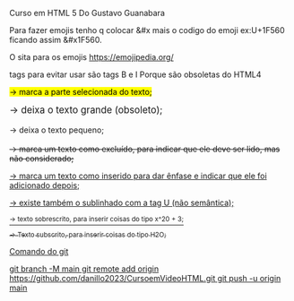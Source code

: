 Curso em HTML 5 Do Gustavo Guanabara

Para fazer emojis tenho q colocar &#x  mais o codigo do emoji ex:U+1F560 ficando assim &#x1F560.

O sita para os emojis https://emojipedia.org/

tags para evitar usar são tags B e I 
Porque são obsoletas do HTML4

<mark>	-> marca a parte selecionada do texto;

<big>	-> deixa o texto grande (obsoleto);

<small>	-> deixa o texto pequeno;

<del>	-> marca um texto como excluído, para indicar que ele deve ser lido, mas não considerado;

<ins>	-> marca um texto como inserido para dar ênfase e indicar que ele foi adicionado depois;

<u>		-> existe também o sublinhado com a tag U (não semântica);

<sup>	-> texto sobrescrito, para inserir coisas do tipo x^20 + 3;

<sub>	-> Texto subscrito, para inserir coisas do tipo H2O;


Comando do git

git branch -M main
git remote add origin https://github.com/danillo2023/CursoemVideoHTML.git
git push -u origin main

